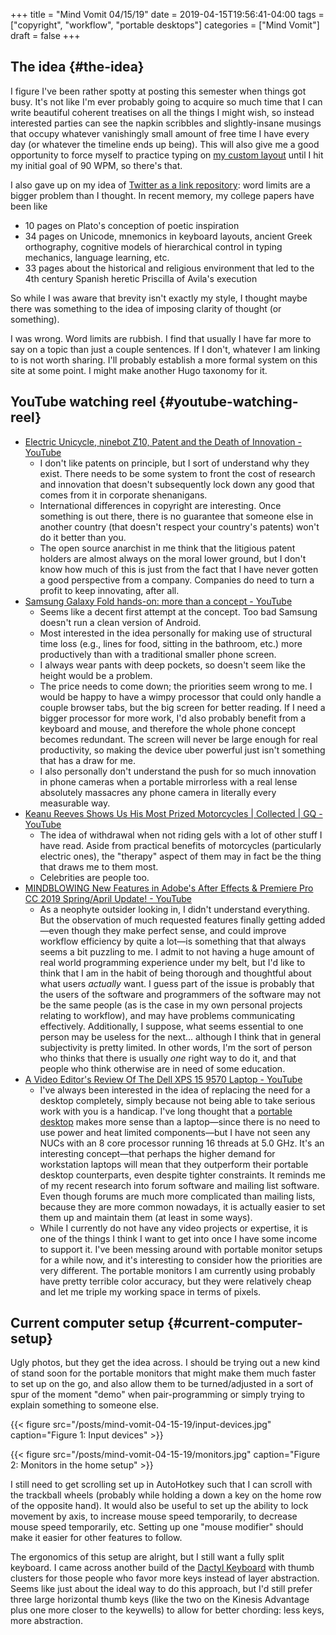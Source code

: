 +++
title = "Mind Vomit 04/15/19"
date = 2019-04-15T19:56:41-04:00
tags = ["copyright", "workflow", "portable desktops"]
categories = ["Mind Vomit"]
draft = false
+++

## The idea {#the-idea}

I figure I've been rather spotty at posting this semester when things got busy. It's not like I'm ever probably going to acquire so much time that I can write beautiful coherent treatises on all the things I might wish, so instead interested parties can see the napkin scribbles and slightly-insane musings that occupy whatever vanishingly small amount of free time I have every day (or whatever the timeline ends up being). This will also give me a good opportunity to force myself to practice typing on [my custom layout](https://github.com/StevenTammen/personal-keyboard-config) until I hit my initial goal of 90 WPM, so there's that.

I also gave up on my idea of [Twitter as a link repository](https://www.steventammen.com/posts/a-usage-philosophy-for-twitter/): word limits are a bigger problem than I thought. In recent memory, my college papers have been like

-   10 pages on Plato's conception of poetic inspiration
-   34 pages on Unicode, mnemonics in keyboard layouts, ancient Greek orthography, cognitive models of hierarchical control in typing mechanics, language learning, etc.
-   33 pages about the historical and religious environment that led to the 4th century Spanish heretic Priscilla of Avila's execution

So while I was aware that brevity isn't exactly my style, I thought maybe there was something to the idea of imposing clarity of thought (or something).

I was wrong. Word limits are rubbish. I find that usually I have far more to say on a topic than just a couple sentences. If I don't, whatever I am linking to is not worth sharing. I'll probably establish a more formal system on this site at some point. I might make another Hugo taxonomy for it.


## YouTube watching reel {#youtube-watching-reel}

-   [Electric Unicycle, ninebot Z10, Patent and the Death of Innovation - YouTube](https://www.youtube.com/watch?v=A2srFI9vuDI)
    -   I don't like patents on principle, but I sort of understand why they exist. There needs to be some system to front the cost of research and innovation that doesn't subsequently lock down any good that comes from it in corporate shenanigans.
    -   International differences in copyright are interesting. Once something is out there, there is no guarantee that someone else in another country (that doesn't respect your country's patents) won't do it better than you.
    -   The open source anarchist in me think that the litigious patent holders are almost always on the moral lower ground, but I don't know how much of this is just from the fact that I have never gotten a good perspective from a company. Companies do need to turn a profit to keep innovating, after all.
-   [Samsung Galaxy Fold hands-on: more than a concept - YouTube](https://www.youtube.com/watch?v=-O39FAQapSA)
    -   Seems like a decent first attempt at the concept. Too bad Samsung doesn't run a clean version of Android.
    -   Most interested in the idea personally for making use of structural time loss (e.g., lines for food, sitting in the bathroom, etc.) more productively than with a traditional smaller phone screen.
    -   I always wear pants with deep pockets, so doesn't seem like the height would be a problem.
    -   The price needs to come down; the priorities seem wrong to me. I would be happy to have a wimpy processor that could only handle a couple browser tabs, but the big screen for better reading. If I need a bigger processor for more work, I'd also probably benefit from a keyboard and mouse, and therefore the whole phone concept becomes redundant. The screen will never be large enough for real productivity, so making the device uber powerful just isn't something that has a draw for me.
    -   I also personally don't understand the push for so much innovation in phone cameras when a portable mirrorless with a real lense absolutely massacres any phone camera in literally every measurable way.
-   [Keanu Reeves Shows Us His Most Prized Motorcycles | Collected | GQ - YouTube](https://www.youtube.com/watch?v=O4iGNXsqghs)
    -   The idea of withdrawal when not riding gels with a lot of other stuff I have read. Aside from practical benefits of motorcycles (particularly electric ones), the "therapy" aspect of them may in fact be the thing that draws me to them most.
    -   Celebrities are people too.
-   [MINDBLOWING New Features in Adobe's After Effects & Premiere Pro CC 2019 Spring/April Update! - YouTube](https://www.youtube.com/watch?v=ks9OpawV5aY)
    -   As a neophyte outsider looking in, I didn't understand everything. But the observation of much requested features finally getting added—even though they make perfect sense, and could improve workflow efficiency by quite a lot—is something that that always seems a bit puzzling to me. I admit to not having a huge amount of real world programming experience under my belt, but I'd like to think that I am in the habit of being thorough and thoughtful about what users _actually_ want. I guess part of the issue is probably that the users of the software and programmers of the software may not be the same people (as is the case in my own personal projects relating to workflow), and may have problems communicating effectively. Additionally, I suppose, what seems essential to one person may be useless for the next... although I think that in general subjectivity is pretty limited. In other words, I'm the sort of person who thinks that there is usually _one_ right way to do it, and that people who think otherwise are in need of some education.
-   [A Video Editor's Review Of The Dell XPS 15 9570 Laptop - YouTube](https://www.youtube.com/watch?v=91KEAfLNOLA)
    -   I've always been interested in the idea of replacing the need for a desktop completely, simply because not being able to take serious work with you is a handicap. I've long thought that a [portable desktop](https://simplynuc.com/hades-canyon/) makes more sense than a laptop—since there is no need to use power and heat limited components—but I have not seen any NUCs with an 8 core processor running 16 threads at 5.0 GHz. It's an interesting concept—that perhaps the higher demand for workstation laptops will mean that they outperform their portable desktop counterparts, even despite tighter constraints. It reminds me of my recent research into forum software and mailing list software. Even though forums are much more complicated than mailing lists, because they are more common nowadays, it is actually easier to set them up and maintain them (at least in some ways).
    -   While I currently do not have any video projects or expertise, it is one of the things I think I want to get into once I have some income to support it. I've been messing around with portable monitor setups for a while now, and it's interesting to consider how the priorities are very different. The portable monitors I am currently using probably have pretty terrible color accuracy, but they were relatively cheap and let me triple my working space in terms of pixels.


## Current computer setup {#current-computer-setup}

Ugly photos, but they get the idea across. I should be trying out a new kind of stand soon for the portable monitors that might make them much faster to set up on the go, and also allow them to be turned/adjusted in a sort of spur of the moment "demo" when pair-programming or simply trying to explain something to someone else.

{{< figure src="/posts/mind-vomit-04-15-19/input-devices.jpg" caption="Figure 1: Input devices" >}}

{{< figure src="/posts/mind-vomit-04-15-19/monitors.jpg" caption="Figure 2: Monitors in the home setup" >}}

I still need to get scrolling set up in AutoHotkey such that I can scroll with the trackball wheels (probably while holding a down a key on the home row of the opposite hand). It would also be useful to set up the ability to lock movement by axis, to increase mouse speed temporarily, to decrease mouse speed temporarily, etc. Setting up one "mouse modifier" should make it easier for other features to follow.

The ergonomics of this setup are alright, but I still want a fully split keyboard. I came across another build of the [Dactyl Keyboard](https://github.com/veikman/dactyl-keyboard) with thumb clusters for those people who favor more keys instead of layer abstraction. Seems like just about the ideal way to do this approach, but I'd still prefer three large horizontal thumb keys (like the two on the Kinesis Advantage plus one more closer to the keywells) to allow for better chording: less keys, more abstraction.

